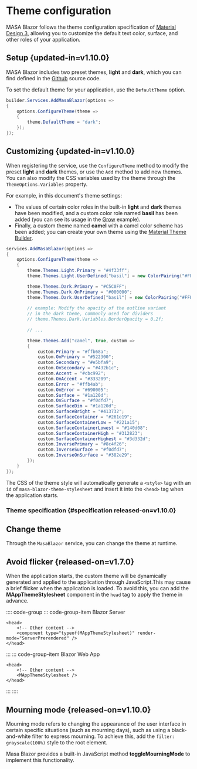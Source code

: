 # Theme configuration

MASA Blazor follows the theme configuration specification of [Material Design 3](https://m3.material.io/styles/color/roles), allowing you to customize the default text color, surface, and other roles of your application.

## Setup {updated-in=v1.10.0}

MASA Blazor includes two preset themes, **light** and **dark**, which you can find defined in the [Github](https://github.com/masastack/MASA.Blazor/blob/main/src/Masa.Blazor/Services/MasaBlazorPreset.cs) source code.

To set the default theme for your application, use the `DefaultTheme` option.

```csharp Program.cs
builder.Services.AddMasaBlazor(options =>
{
    options.ConfigureTheme(theme =>
    {
        theme.DefaultTheme = "dark";
    });
});
```

## Customizing {updated-in=v1.10.0}

When registering the service, use the `ConfigureTheme` method to modify the preset **light** and **dark** themes, or use the `Add` method to add new themes.
You can also modify the CSS variables used by the theme through the `ThemeOptions.Variables` property.

For example, in this document's theme settings:
- The values of certain color roles in the built-in **light** and **dark** themes have been modified, and a custom color role named **basil** has been added (you can see its usage in the [Grow](/blazor/components/tabs#grow) example).
- Finally, a custom theme named **camel** with a camel color scheme has been added; you can create your own theme using the [Material Theme Builder](https://www.figma.com/community/plugin/1034969338659738588/material-theme-builder).
```csharp
services.AddMasaBlazor(options =>
{
    options.ConfigureTheme(theme =>
    {
        theme.Themes.Light.Primary = "#4f33ff";
        theme.Themes.Light.UserDefined["basil"] = new ColorPairing("#FFFBE6", "#356859");

        theme.Themes.Dark.Primary = "#C5C0FF";
        theme.Themes.Dark.OnPrimary = "#000000";
        theme.Themes.Dark.UserDefined["basil"] = new ColorPairing("#FFFBE6", "#356859");
        
        // example: Modify the opacity of the outline variant 
        // in the dark theme, commonly used for dividers
        // theme.Themes.Dark.Variables.BorderOpacity = 0.2f;
        
        // ...

        theme.Themes.Add("camel", true, custom =>
        {
            custom.Primary = "#ffb68a";
            custom.OnPrimary = "#522300";
            custom.Secondary = "#e5bfa9";
            custom.OnSecondary = "#432b1c";
            custom.Accent = "#cbc992";
            custom.OnAccent = "#333209";
            custom.Error = "#ffb4ab";
            custom.OnError = "#690005";
            custom.Surface = "#1a120d";
            custom.OnSurface = "#f0dfd7";
            custom.SurfaceDim = "#1a120d";
            custom.SurfaceBright = "#413732";
            custom.SurfaceContainer = "#261e19";
            custom.SurfaceContainerLow = "#221a15";
            custom.SurfaceContainerLowest = "#140d08";
            custom.SurfaceContainerHigh = "#312823";
            custom.SurfaceContainerHighest = "#3d332d";
            custom.InversePrimary = "#8c4f26";
            custom.InverseSurface = "#f0dfd7";
            custom.InverseOnSurface = "#382e29";
        });
    }
});
```

The CSS of the theme style will automatically generate a `<style>` tag with an `id` of `masa-blazor-theme-stylesheet` and insert it into the `<head>` tag when the application starts.

### Theme specification {#specification released-on=v1.10.0}

<masa-example file="Examples.features.theme.Specification"></masa-example>

## Change theme

Through the `MasaBlazor` service, you can change the theme at runtime.

<masa-example file="Examples.features.theme.DynamicallyModifyTheme"></masa-example>

## Avoid flicker {released-on=v1.7.0}

When the application starts, the custom theme will be dynamically generated and applied to the application through JavaScript.This may cause a brief flicker when the application is loaded.
To avoid this, you can add the **MAppThemeStylesheet** component in the `head` tag to apply the theme in advance.

:::: code-group
::: code-group-item Blazor Server
```razor _Host.cshtml
<head>
    <!-- Other content -->
    <component type="typeof(MAppThemeStylesheet)" render-mode="ServerPrerendered" />
</head>
```
:::
::: code-group-item Blazor Web App
``` razor App.razor
<head>
    <!-- Other content -->
    <MAppThemeStylesheet />
</head>
```
:::
::::

## Mourning mode {released-on=v1.10.0}

Mourning mode refers to changing the appearance of the user interface in certain specific situations (such as mourning days), such as using a black-and-white filter to express mourning.
To achieve this, add the `filter: grayscale(100%)` style to the root element.

Masa Blazor provides a built-in JavaScript method **toggleMourningMode** to implement this functionality.

<masa-example file="Examples.features.theme.MourningMode"></masa-example>
